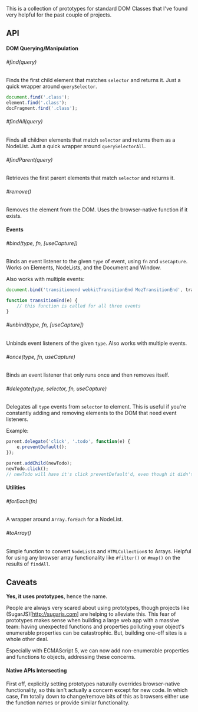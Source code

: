 This is a collection of prototypes for standard DOM Classes that I've found very helpful for the past couple of projects.

## API

#### DOM Querying/Manipulation

###### #find(query)

Finds the first child element that matches `selector` and returns it. Just a quick wrapper around `querySelector`.

```javascript
document.find('.class');
element.find('.class');
docFragment.find('.class');
```

###### #findAll(query)

Finds all children elements that match `selector` and returns them as a NodeList. Just a quick wrapper around `querySelectorAll`.

###### #findParent(query)

Retrieves the first parent elements that match `selector` and returns it.

###### #remove()

Removes the element from the DOM. Uses the browser-native function if it exists.


#### Events

###### #bind(type, fn, [useCapture])

Binds an event listener to the given `type` of event, using `fn` and `useCapture`. Works on Elements, NodeLists, and the Document and Window.

Also works with multiple events:
```javascript
document.bind('transitionend webkitTransitionEnd MozTransitionEnd', transitionEnd);

function transitionEnd(e) {
	// this function is called for all three events
}
```

###### #unbind(type, fn, [useCapture])

Unbinds event listeners of the given `type`. Also works with multiple events.

###### #once(type, fn, useCapture)

Binds an event listener that only runs once and then removes itself.

###### #delegate(type, selector, fn, useCapture)

Delegates all `type` events from `selector` to element. This is useful if you're constantly adding and removing elements to the DOM that need event listeners.

Example:
```javascript
parent.delegate('click', '.todo', function(e) {
	e.preventDefault();
});

parent.addChild(newTodo);
newTodo.click();
// newTodo will have it's click preventDefault'd, even though it didn't exist when we assigned the listener
```

#### Utilities

###### #forEach(fn)

A wrapper around `Array.forEach` for a NodeList.

###### #toArray()

Simple function to convert `NodeList`s and `HTMLCollection`s to Arrays. Helpful for using any browser array functionality like `#filter()` or `#map()` on the results of `findAll`.

## Caveats

**Yes, it uses prototypes**, hence the name.

People are always very scared about using prototypes, though projects like (SugarJS)[http://sugarjs.com] are helping to alleviate this. This fear of prototypes makes sense when building a large web app with a massive team: having unexpected functions and properties polluting your object's enumerable properties can be catastrophic. But, building one-off sites is a whole other deal.

Especially with ECMAScript 5, we can now add non-enumerable properties and functions to objects, addressing these concerns. 

#### Native APIs Intersecting

First off, explicitly setting prototypes naturally overrides browser-native functionality, so this isn't actually a concern except for new code. In which case, I'm totally down to change/remove bits of this as browsers either use the function names or provide similar functionality.
